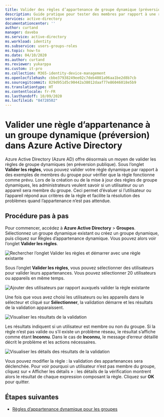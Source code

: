 ```yaml
---
title: Valider des règles d’appartenance de groupe dynamique (préversion) - Azure AD | Microsoft Docs
description: Guide pratique pour tester des membres par rapport à une règle d’appartenance pour un groupe dynamique dans Azure Active Directory.
services: active-directory
documentationcenter: ''
author: curtand
manager: daveba
ms.service: active-directory
ms.workload: identity
ms.subservice: users-groups-roles
ms.topic: how-to
ms.date: 04/10/2020
ms.author: curtand
ms.reviewer: yukarppa
ms.custom: it-pro
ms.collection: M365-identity-device-management
ms.openlocfilehash: cbbe37938249ee02c7deb4081a96aa1be2d8b7cb
ms.sourcegitcommit: 829d951d5c90442a38012daaf77e86046018e5b9
ms.translationtype: HT
ms.contentlocale: fr-FR
ms.lasthandoff: 10/09/2020
ms.locfileid: "84728502"
---
```

# <a name="validate-a-dynamic-group-membership-rule-preview-in-azure-active-directory"></a>Valider une règle d’appartenance à un groupe dynamique (préversion) dans Azure Active Directory

Azure Active Directory (Azure AD) offre désormais un moyen de valider les règles de groupe dynamiques (en préversion publique). Sous l’onglet **Valider les règles**, vous pouvez valider votre règle dynamique par rapport à des exemples de membres du groupe pour vérifier que la règle fonctionne comme prévu. Lors de la création ou de la mise à jour des règles de groupe dynamiques, les administrateurs veulent savoir si un utilisateur ou un appareil sera membre du groupe. Ceci permet d’évaluer si l’utilisateur ou l’appareil répond aux critères de la règle et facilite la résolution des problèmes quand l’appartenance n’est pas attendue.

## <a name="step-by-step-walk-through"></a>Procédure pas à pas

Pour commencer, accédez à **Azure Active Directory** > **Groupes**. Sélectionnez un groupe dynamique existant ou créez un groupe dynamique, puis cliquez sur Règles d’appartenance dynamique. Vous pouvez alors voir l’onglet **Valider les règles**.

![Rechercher l’onglet Valider les règles et démarrer avec une règle existante](./media/groups-dynamic-rule-validation/validate-tab.png)

Sous l’onglet **Valider les règles**, vous pouvez sélectionner des utilisateurs pour valider leurs appartenances. Vous pouvez sélectionner 20 utilisateurs ou appareils en même temps.

![Ajouter des utilisateurs par rapport auxquels valider la règle existante](./media/groups-dynamic-rule-validation/validate-tab-add-users.png)

Une fois que vous avez choisi les utilisateurs ou les appareils dans le sélecteur et cliqué sur **Sélectionner**, la validation démarre et les résultats de la validation apparaissent.

![Visualiser les résultats de la validation](./media/groups-dynamic-rule-validation/validate-tab-results.png)

Les résultats indiquent si un utilisateur est membre ou non du groupe. Si la règle n’est pas valide ou s’il existe un problème réseau, le résultat s’affiche comme étant **Inconnu**. Dans le cas de **Inconnu**, le message d’erreur détaillé décrit le problème et les actions nécessaires.

![Visualiser les détails des résultats de la validation](./media/groups-dynamic-rule-validation/validate-tab-view-details.png)

Vous pouvez modifier la règle : la validation des appartenances sera déclenchée. Pour voir pourquoi un utilisateur n’est pas membre du groupe, cliquez sur « Afficher les détails » : les détails de la vérification montrent alors le résultat de chaque expression composant la règle. Cliquez sur **OK** pour quitter.

## <a name="next-steps"></a>Étapes suivantes

- [Règles d’appartenance dynamique pour les groupes](groups-dynamic-membership.md)
